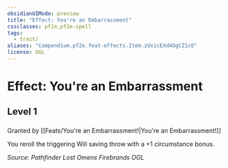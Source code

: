 ```yaml
---
obsidianUIMode: preview
title: "Effect: You're an Embarrassment"
cssclasses: pf2e,pf2e-spell
tags:
  - trait/
aliases: "Compendium.pf2e.feat-effects.Item.zUvicEXd4OgCZ1cO"
license: OGL
---
```

# Effect: You're an Embarrassment
## Level 1
### 






Granted by [[Feats/You're an Embarrassment!|You're an Embarrassment!]]

You reroll the triggering Will saving throw with a +1 circumstance bonus.

*Source: Pathfinder Lost Omens Firebrands*
*OGL*